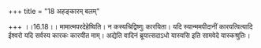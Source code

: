 +++
title = "18 अहङ्कारम् बलम्"

+++
।।16.18।। मामात्मपरदेहेष्विति। न कस्यचिद्विष्णुः कारयिता। यदि
स्यान्ममपीदानीं कारयत्वित्यादि ईश्वरो यदि सर्वस्य कारकः कारयीत माम्।
अद्येति वादिनं ब्रूयात्सदाऽधो यास्यसि इति सामवेदे यास्कश्रुतिः।
